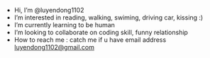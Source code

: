 - Hi, I’m @luyendong1102
- I’m interested in reading, walking, swiming, driving car, kissing :)
- I’m currently learning to be human
- I’m looking to collaborate on coding skill, funny relationship
- How to reach me : catch me if u have email address luyendong1102@gmail.com

<!---
luyendong1102/luyendong1102 is a ✨ special ✨ repository because its `README.md` (this file) appears on your GitHub profile.
You can click the Preview link to take a look at your changes.
--->

